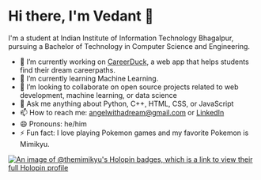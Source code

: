 # Hi there, I'm Vedant 👋

I'm a student at Indian Institute of Information Technology Bhagalpur, pursuing a Bachelor of Technology in Computer Science and Engineering.

- 🔭 I’m currently working on [CareerDuck](https://github.com/TheMimikyu/CareerDuck), a web app that helps students find their dream careerpaths.
- 🌱 I’m currently learning Machine Learning.
- 👯 I’m looking to collaborate on open source projects related to web development, machine learning, or data science
- 💬 Ask me anything about Python, C++, HTML, CSS, or JavaScript
- 📫 How to reach me: angelwithadream@gmail.com or [LinkedIn](https://www.linkedin.com/in/vedant-yadav-33a134259)
- 😄 Pronouns: he/him
- ⚡ Fun fact: I love playing Pokemon games and my favorite Pokemon is Mimikyu.


[![An image of @themimikyu's Holopin badges, which is a link to view their full Holopin profile](https://holopin.me/themimikyu)](https://holopin.io/@themimikyu)


